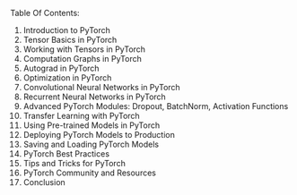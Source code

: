 Table Of Contents:

1. Introduction to PyTorch
2. Tensor Basics in PyTorch
3. Working with Tensors in PyTorch
4. Computation Graphs in PyTorch
5. Autograd in PyTorch
6. Optimization in PyTorch
7. Convolutional Neural Networks in PyTorch
8. Recurrent Neural Networks in PyTorch
9. Advanced PyTorch Modules: Dropout, BatchNorm, Activation Functions
10. Transfer Learning with PyTorch
11. Using Pre-trained Models in PyTorch
12. Deploying PyTorch Models to Production
13. Saving and Loading PyTorch Models
14. PyTorch Best Practices 
15. Tips and Tricks for PyTorch
16. PyTorch Community and Resources
17. Conclusion